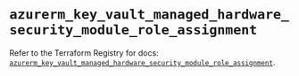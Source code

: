 # `azurerm_key_vault_managed_hardware_security_module_role_assignment`

Refer to the Terraform Registry for docs: [`azurerm_key_vault_managed_hardware_security_module_role_assignment`](https://registry.terraform.io/providers/hashicorp/azurerm/4.19.0/docs/resources/key_vault_managed_hardware_security_module_role_assignment).
